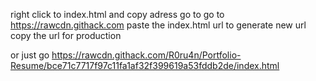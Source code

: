 right click to index.html and copy adress
go to go to https://rawcdn.githack.com
paste the index.html url to generate new url
copy the url for production

or just go https://rawcdn.githack.com/R0ru4n/Portfolio-Resume/bce71c7717f97c11fa1af32f399619a53fddb2de/index.html
